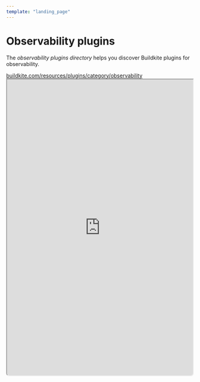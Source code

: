 ```yaml
---
template: "landing_page"
---
```


# Observability plugins

The _observability plugins directory_ helps you discover Buildkite plugins for observability.

<a class="Frameheader" href='https://buildkite.com/resources/plugins/category/observability' target='_blank'>
  <span class="Frameheader__address">buildkite.com/resources/plugins/category/observability</span>
</a>
<iframe
  src='https://buildkite.com/resources/plugins/category/observability/embed/'
  referrerPolicy='same-origin'
  allow="fullscreen" crossorigin="anonymous" width="100%" height="800px"
  style="border-radius:0 0 8px 8px;box-sizing: border-box;"
/>
